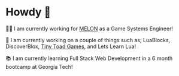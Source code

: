# Howdy 👋

👨‍💻 I am currently working for [MELON](https://melonverse.com) as a Game Systems Engineer!

🚧 I am currently working on a couple of things such as; LuaBlocks, DiscoverBlox, [Tiny Toad Games](https://github.com/Tiny-Toad-Games), and Lets Learn Lua!

📚 I am currently learning Full Stack Web Development in a 6 month bootcamp at Georgia Tech!

<!--
**Jamtoad/jamtoad** is a ✨ _special_ ✨ repository because its `README.md` (this file) appears on your GitHub profile.

Here are some ideas to get you started:

- 🔭 I’m currently working on ...
- 🌱 I’m currently learning ...
- 👯 I’m looking to collaborate on ...
- 🤔 I’m looking for help with ...
- 💬 Ask me about ...
- 📫 How to reach me: ...
- 😄 Pronouns: ...
- ⚡ Fun fact: ...
-->
